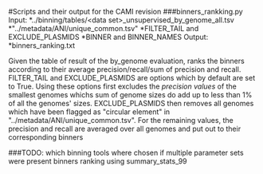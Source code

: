 #Scripts and their output for the CAMI revision
###binners_rankking.py
Input: 
*../binning/tables/\<data set\>\_unsupervised\_by\_genome\_all.tsv
*"../metadata/ANI/unique_common.tsv"
*FILTER\_TAIL and EXCLUDE\_PLASMIDS
*BINNER and BINNER_NAMES
Output:
*binners_ranking.txt

Given the table of result of the by_genome evaluation, ranks the binners according to their average precision/recall/sum of precision and recall.
FILTER\_TAIL and EXCLUDE\_PLASMIDS are options which by default are set to True. Using these options first excludes the *precision values* of the smallest genomes whichs sum of genome sizes do add up to less than 1% of all the genomes' sizes.
EXCLUDE\_PLASMIDS then removes all genomes which have been flagged as "circular element" in "../metadata/ANI/unique\_common.tsv".
For the remaining values, the precision and recall are averaged over all genomes and put out to their corresponding binners

###TODO:
which binning tools where chosen if multiple parameter sets were present
binners ranking using summary\_stats\_99

